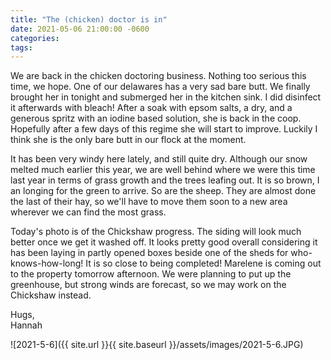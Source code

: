 ```yaml
---
title: "The (chicken) doctor is in"
date: 2021-05-06 21:00:00 -0600
categories:
tags:
---
```


We are back in the chicken doctoring business. Nothing too serious this time, we hope. One of our delawares has a very sad bare butt. We finally brought her in tonight and submerged her in the kitchen sink. I did disinfect it afterwards with bleach! After a soak with epsom salts, a dry, and a generous spritz with an iodine based solution, she is back in the coop. Hopefully after a few days of this regime she will start to improve. Luckily I think she is the only bare butt in our flock at the moment.

It has been very windy here lately, and still quite dry. Although our snow melted much earlier this year, we are well behind where we were this time last year in terms of grass growth and the trees leafing out. It is so brown, I an longing for the green to arrive. So are the sheep. They are almost done the last of their hay, so we'll have to move them soon to a new area wherever we can find the most grass.

Today's photo is of the Chickshaw progress. The siding will look much better once we get it washed off. It looks pretty good overall considering it has been laying in partly opened boxes beside one of the sheds for who-knows-how-long! It is so close to being completed! Marelene is coming out to the property tomorrow afternoon. We were planning to put up the greenhouse, but strong winds are forecast, so we may work on the Chickshaw instead.

Hugs,<br />
Hannah

![2021-5-6]({{ site.url }}{{ site.baseurl }}/assets/images/2021-5-6.JPG)